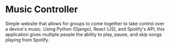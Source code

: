 # Music Controller
Simple website that allows for groups to come together to take control over a device's music.
Using Python (Django), React (JS), and Spotify's API, this application gives multiple people the ability to play, pause, and skip songs playing from Spotify.
